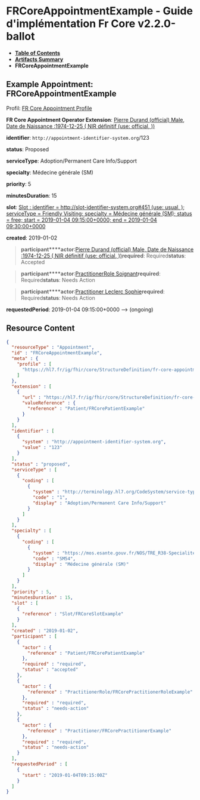 # FRCoreAppointmentExample - Guide d'implémentation Fr Core v2.2.0-ballot

* [**Table of Contents**](toc.md)
* [**Artifacts Summary**](artifacts.md)
* **FRCoreAppointmentExample**

## Example Appointment: FRCoreAppointmentExample

Profil: [FR Core Appointment Profile](StructureDefinition-fr-core-appointment.md)

**FR Core Appointment Operator Extension**: [Pierre Durand (official) Male, Date de Naissance :1974-12-25 ( NIR définitif (use: official, ))](Patient-FRCorePatientExample.md)

**identifier**: `http://appointment-identifier-system.org`/123

**status**: Proposed

**serviceType**: Adoption/Permanent Care Info/Support

**specialty**: Médecine générale (SM)

**priority**: 5

**minutesDuration**: 15

**slot**: [Slot : identifier = http://slot-identifier-system.org#451 (use: usual, ); serviceType = Friendly Visiting; specialty = Médecine générale (SM); status = free; start = 2019-01-04 09:15:00+0000; end = 2019-01-04 09:30:00+0000](Slot-FRCoreSlotExample.md)

**created**: 2019-01-02

> **participant****actor**:[Pierre Durand (official) Male, Date de Naissance :1974-12-25 ( NIR définitif (use: official, ))](Patient-FRCorePatientExample.md)**required**: Required**status**: Accepted

> **participant****actor**:[PractitionerRole Soignant](PractitionerRole-FRCorePractitionerRoleExample.md)**required**: Required**status**: Needs Action

> **participant****actor**:[Practitioner Leclerc Sophie](Practitioner-FRCorePractitionerExample.md)**required**: Required**status**: Needs Action

**requestedPeriod**: 2019-01-04 09:15:00+0000 --> (ongoing)



## Resource Content

```json
{
  "resourceType" : "Appointment",
  "id" : "FRCoreAppointmentExample",
  "meta" : {
    "profile" : [
      "https://hl7.fr/ig/fhir/core/StructureDefinition/fr-core-appointment"
    ]
  },
  "extension" : [
    {
      "url" : "https://hl7.fr/ig/fhir/core/StructureDefinition/fr-core-appointment-operator",
      "valueReference" : {
        "reference" : "Patient/FRCorePatientExample"
      }
    }
  ],
  "identifier" : [
    {
      "system" : "http://appointment-identifier-system.org",
      "value" : "123"
    }
  ],
  "status" : "proposed",
  "serviceType" : [
    {
      "coding" : [
        {
          "system" : "http://terminology.hl7.org/CodeSystem/service-type",
          "code" : "1",
          "display" : "Adoption/Permanent Care Info/Support"
        }
      ]
    }
  ],
  "specialty" : [
    {
      "coding" : [
        {
          "system" : "https://mos.esante.gouv.fr/NOS/TRE_R38-SpecialiteOrdinale/FHIR/TRE-R38-SpecialiteOrdinale",
          "code" : "SM54",
          "display" : "Médecine générale (SM)"
        }
      ]
    }
  ],
  "priority" : 5,
  "minutesDuration" : 15,
  "slot" : [
    {
      "reference" : "Slot/FRCoreSlotExample"
    }
  ],
  "created" : "2019-01-02",
  "participant" : [
    {
      "actor" : {
        "reference" : "Patient/FRCorePatientExample"
      },
      "required" : "required",
      "status" : "accepted"
    },
    {
      "actor" : {
        "reference" : "PractitionerRole/FRCorePractitionerRoleExample"
      },
      "required" : "required",
      "status" : "needs-action"
    },
    {
      "actor" : {
        "reference" : "Practitioner/FRCorePractitionerExample"
      },
      "required" : "required",
      "status" : "needs-action"
    }
  ],
  "requestedPeriod" : [
    {
      "start" : "2019-01-04T09:15:00Z"
    }
  ]
}

```
